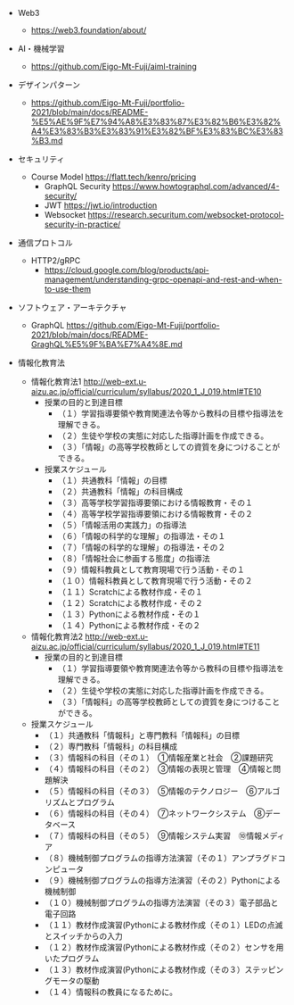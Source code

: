 - Web3
  - https://web3.foundation/about/

- AI・機械学習
  - https://github.com/Eigo-Mt-Fuji/aiml-training

- デザインパターン
  - https://github.com/Eigo-Mt-Fuji/portfolio-2021/blob/main/docs/README-%E5%AE%9F%E7%94%A8%E3%83%87%E3%82%B6%E3%82%A4%E3%83%B3%E3%83%91%E3%82%BF%E3%83%BC%E3%83%B3.md

- セキュリティ
  - Course Model https://flatt.tech/kenro/pricing
    - GraphQL Security https://www.howtographql.com/advanced/4-security/
    - JWT https://jwt.io/introduction
    - Websocket https://research.securitum.com/websocket-protocol-security-in-practice/

- 通信プロトコル
  - HTTP2/gRPC
    - https://cloud.google.com/blog/products/api-management/understanding-grpc-openapi-and-rest-and-when-to-use-them

- ソフトウェア・アーキテクチャ
  - GraphQL https://github.com/Eigo-Mt-Fuji/portfolio-2021/blob/main/docs/README-GraghQL%E5%9F%BA%E7%A4%8E.md

- 情報化教育法
   - 情報化教育法1 http://web-ext.u-aizu.ac.jp/official/curriculum/syllabus/2020_1_J_019.html#TE10
     - 授業の目的と到達目標
        - （１）学習指導要領や教育関連法令等から教科の目標や指導法を理解できる。
        - （２）生徒や学校の実態に対応した指導計画を作成できる。
        - （３）「情報」の高等学校教師としての資質を身につけることができる。
     - 授業スケジュール
        - （１）共通教科「情報」の目標
        - （２）共通教科「情報」の科目構成
        - （３）高等学校学習指導要領における情報教育・その１
        - （４）高等学校学習指導要領における情報教育・その２
        - （５）「情報活用の実践力」の指導法
        - （６）「情報の科学的な理解」の指導法・その１
        - （７）「情報の科学的な理解」の指導法・その２
        - （８）「情報社会に参画する態度」の指導法
        - （９）情報科教員として教育現場で行う活動・その１
        - （１０）情報科教員として教育現場で行う活動・その２
        - （１１）Scratchによる教材作成・その１
        - （１２）Scratchによる教材作成・その２
        - （１３）Pythonによる教材作成・その１
        - （１４）Pythonによる教材作成・その２
   - 情報化教育法2 http://web-ext.u-aizu.ac.jp/official/curriculum/syllabus/2020_1_J_019.html#TE11
     - 授業の目的と到達目標
        - （１）学習指導要領や教育関連法令等から教科の目標や指導法を理解できる。
        - （２）生徒や学校の実態に対応した指導計画を作成できる。
        - （３）「情報科」の高等学校教師としての資質を身につけることができる。
    - 授業スケジュール
        - （１）共通教科「情報科」と専門教科「情報科」の目標
        - （２）専門教科「情報科」の科目構成
        - （３）情報科の科目（その１）　①情報産業と社会　②課題研究
        - （４）情報科の科目（その２）　③情報の表現と管理　④情報と問題解決
        - （５）情報科の科目（その３）　⑤情報のテクノロジー　⑥アルゴリズムとプログラム
        - （６）情報科の科目（その４）　⑦ネットワークシステム　⑧データベース
        - （７）情報科の科目（その５）　⑨情報システム実習　⑩情報メディア
        - （８）機械制御プログラムの指導方法演習（その１）アンプラグドコンピュータ
        - （９）機械制御プログラムの指導方法演習（その２）Pythonによる機械制御
        - （１０）機械制御プログラムの指導方法演習（その３）電子部品と電子回路
        - （１１）教材作成演習(Pythonによる教材作成（その１）LEDの点滅とスイッチからの入力
        - （１２）教材作成演習(Pythonによる教材作成（その２）センサを用いたプログラム
        - （１３）教材作成演習(Pythonによる教材作成（その３）ステッピングモータの駆動
        - （１４）情報科の教員になるために。

